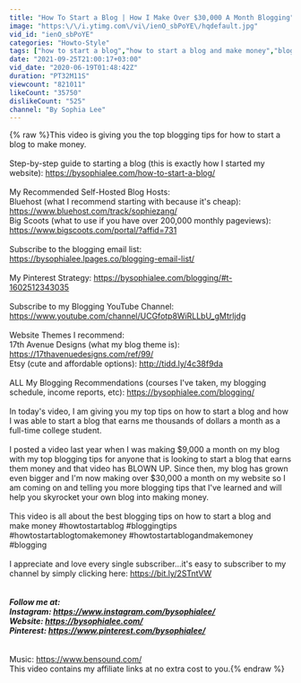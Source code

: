 ```yaml
---
title: "How To Start a Blog | How I Make Over $30,000 A Month Blogging"
image: "https:\/\/i.ytimg.com\/vi\/ienO_sbPoYE\/hqdefault.jpg"
vid_id: "ienO_sbPoYE"
categories: "Howto-Style"
tags: ["how to start a blog","how to start a blog and make money","blogging tips"]
date: "2021-09-25T21:00:17+03:00"
vid_date: "2020-06-19T01:48:42Z"
duration: "PT32M11S"
viewcount: "821011"
likeCount: "35750"
dislikeCount: "525"
channel: "By Sophia Lee"
---
```

{% raw %}This video is giving you the top blogging tips for how to start a blog to make money.<br /><br />Step-by-step guide to starting a blog (this is exactly how I started my website): <a rel="nofollow" target="blank" href="https://bysophialee.com/how-to-start-a-blog/">https://bysophialee.com/how-to-start-a-blog/</a><br /><br />My Recommended Self-Hosted Blog Hosts:<br />Bluehost (what I recommend starting with because it's cheap): <a rel="nofollow" target="blank" href="https://www.bluehost.com/track/sophiezang/">https://www.bluehost.com/track/sophiezang/</a><br />Big Scoots (what to use if you have over 200,000 monthly pageviews): <a rel="nofollow" target="blank" href="https://www.bigscoots.com/portal/?affid=731">https://www.bigscoots.com/portal/?affid=731</a><br /><br />Subscribe to the blogging email list: <a rel="nofollow" target="blank" href="https://bysophialee.lpages.co/blogging-email-list/">https://bysophialee.lpages.co/blogging-email-list/</a><br /><br />My Pinterest Strategy: <a rel="nofollow" target="blank" href="https://bysophialee.com/blogging/#t-1602512343035">https://bysophialee.com/blogging/#t-1602512343035</a><br /><br />Subscribe to my Blogging YouTube Channel: <a rel="nofollow" target="blank" href="https://www.youtube.com/channel/UCGfotp8WiRLLbU_gMtrljdg">https://www.youtube.com/channel/UCGfotp8WiRLLbU_gMtrljdg</a><br /><br />Website Themes I recommend: <br />17th Avenue Designs (what my blog theme is): <a rel="nofollow" target="blank" href="https://17thavenuedesigns.com/ref/99/">https://17thavenuedesigns.com/ref/99/</a><br />Etsy (cute and affordable options): <a rel="nofollow" target="blank" href="http://tidd.ly/4c38f9da">http://tidd.ly/4c38f9da</a><br /><br />ALL My Blogging Recommendations (courses I've taken, my blogging schedule, income reports, etc): <a rel="nofollow" target="blank" href="https://bysophialee.com/blogging/">https://bysophialee.com/blogging/</a><br /><br />In today's video, I am giving you my top tips on how to start a blog and how I was able to start a blog that earns me thousands of dollars a month as a full-time college student.<br /><br />I posted a video last year when I was making $9,000 a month on my blog with my top blogging tips for anyone that is looking to start a blog that earns them money and that video has BLOWN UP. Since then, my blog has grown even bigger and I'm now making over $30,000 a month on my website so I am coming on and telling you more blogging tips that I've learned and will help you skyrocket your own blog into making money. <br /><br />This video is all about the best blogging tips on how to start a blog and make money #howtostartablog #bloggingtips #howtostartablogtomakemoney #howtostartablogandmakemoney #blogging<br /><br />I appreciate and love every single subscriber...it's easy to subscriber to my channel by simply clicking here: <a rel="nofollow" target="blank" href="https://bit.ly/2STntVW">https://bit.ly/2STntVW</a><br /><br />_____________________________________________<br />Follow me at:<br />Instagram:  <a rel="nofollow" target="blank" href="https://www.instagram.com/bysophialee/">https://www.instagram.com/bysophialee/</a><br />Website: <a rel="nofollow" target="blank" href="https://bysophialee.com/">https://bysophialee.com/</a><br />Pinterest: <a rel="nofollow" target="blank" href="https://www.pinterest.com/bysophialee/">https://www.pinterest.com/bysophialee/</a><br />_____________________________________________<br /><br />Music: <a rel="nofollow" target="blank" href="https://www.bensound.com/">https://www.bensound.com/</a><br />This video contains my affiliate links at no extra cost to you.{% endraw %}
